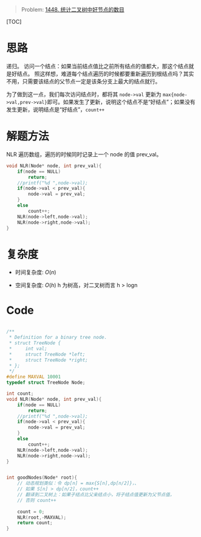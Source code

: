 > Problem: [1448. 统计二叉树中好节点的数目](https://leetcode.cn/problems/count-good-nodes-in-binary-tree/description/)

[TOC]

# 思路
递归。
访问一个结点：如果当前结点值比之前所有结点的值都大，那这个结点就是好结点。
照这样想，难道每个结点遍历的时候都要重新遍历到根结点吗？其实不用，只需要该结点的父节点一定是该条分支上最大的结点就行。

为了做到这一点，我们每次访问结点时，都将其 `node->val` 更新为 `max{node->val,prev->val}`即可。如果发生了更新，说明这个结点不是“好结点”；如果没有发生更新，说明结点是“好结点”，`count++`

# 解题方法
NLR 遍历数组，遍历的时候同时记录上一个 node 的值 prev_val。
```c
void NLR(Node* node, int prev_val){
    if(node == NULL)
        return;
    //printf("%d ",node->val);
    if(node->val < prev_val){ 
        node->val = prev_val;
    }
    else
        count++;
    NLR(node->left,node->val);
    NLR(node->right,node->val);
}
```

# 复杂度
- 时间复杂度: 
$O(n)$

- 空间复杂度: 
$O(h)$
h 为树高，对二叉树而言 h > logn

# Code
```C []

/**
 * Definition for a binary tree node.
 * struct TreeNode {
 *     int val;
 *     struct TreeNode *left;
 *     struct TreeNode *right;
 * };
 */
#define MAXVAL 10001
typedef struct TreeNode Node;

int count;
void NLR(Node* node, int prev_val){
    if(node == NULL)
        return;
    //printf("%d ",node->val);
    if(node->val < prev_val){ 
        node->val = prev_val;
    }
    else
        count++;
    NLR(node->left,node->val);
    NLR(node->right,node->val);
}


int goodNodes(Node* root){
    // 动态规划类似：令 dp[n] = max{S[n],dp[n/2]}，、
    // 如果 S[n] > dp[n/2]，count++
    // 翻译到二叉树上：如果子结点比父亲结点小，将子结点值更新为父节点值，
    // 否则 count++
    
    count = 0;
    NLR(root,-MAXVAL);
    return count;
}
```
